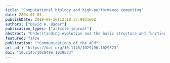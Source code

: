 ```yaml
---
title: "Computational biology and high-performance computing"
date: 2004-01-01
publishDate: 2019-09-10T12:18:37.993160Z
authors: ["David A. Bader"]
publication_types: ["article-journal"]
abstract: "Understanding evolution and the basic structure and function of proteins are two grand challenge problems in biology that can be solved only through the use of high-performance computing."
featured: false
publication: "*Communications of the ACM*"
url_pdf: "https://doi.org/10.1145/1029496.1029523"
doi: "10.1145/1029496.1029523"
---
```


